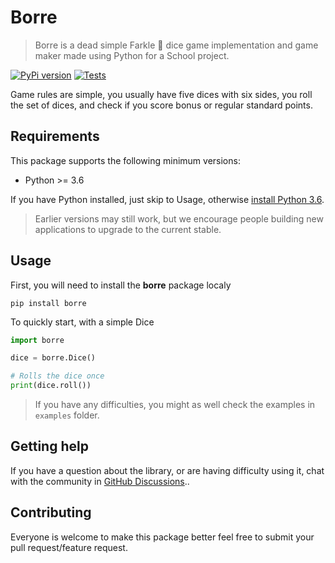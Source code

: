 # Borre

> Borre is a dead simple Farkle 🎲 dice game implementation and game maker made using Python for a School project.

[![PyPi version](https://badgen.net/pypi/v/borre/)](https://pypi.com/project/borre)
[![Tests][tests-badge]][tests-url]

Game rules are simple, you usually have five dices with six sides, you roll the set of dices, and check if you score bonus or regular standard points.

## Requirements

This package supports the following minimum versions:

* Python >= 3.6

If you have Python installed, just skip to Usage, otherwise [install Python 3.6][python-url].

> Earlier versions may still work, but we encourage people building new applications
to upgrade to the current stable.

## Usage

First, you will need to install the **borre** package localy

```shell
pip install borre
```

To quickly start, with a simple Dice

```python
import borre

dice = borre.Dice()

# Rolls the dice once
print(dice.roll())
```

> If you have any difficulties, you might as well check the examples in `examples` folder.

## Getting help

If you have a question about the library, or are having difficulty using it,
chat with the community in [GitHub Discussions](/discussions)..

## Contributing

Everyone is welcome to make this package better feel free to submit your pull request/feature request.

<!-- Markdown links & img dfn's -->
[tests-url]: https://github.com/idbakkasse/borre/actions/workflows/ci.yml
[tests-badge]: https://github.com/idbakkasse/borre/actions/workflows/ci.yml/badge.svg

[python-url]: https://www.python.org
